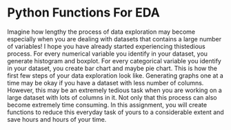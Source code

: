#  Python Functions For EDA
Imagine how lengthy the process of data exploration may become especially when you are dealing with datasets that contains a large number of variables! I hope you have already started experiencing thistedious process. For every numerical variable you identify in your dataset, you generate histogram and boxplot. For every categorical variable you identify in your dataset, you create bar chart and maybe pie chart. This is how the first few steps of your data exploration look like. Generating graphs one at a time may be okay if you have a dataset with less number of columns. However, this may be an extremely tedious task when you are working on a large dataset with lots of columns in it. Not only that this process can also become extremely time consuming. In this assignment, you will create functions to reduce this everyday task of yours to a considerable extent and save hours and hours of your time.
